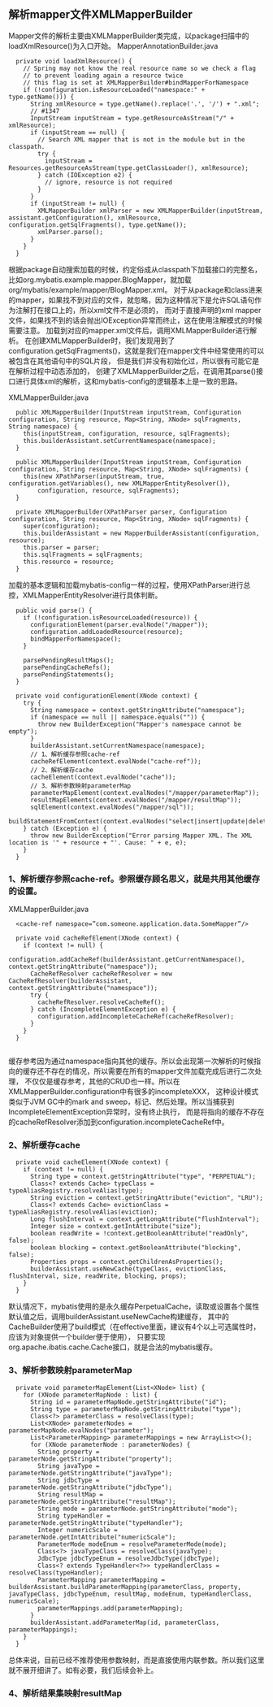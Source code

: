 ## 解析mapper文件XMLMapperBuilder

Mapper文件的解析主要由XMLMapperBuilder类完成，以package扫描中的loadXmlResource()为入口开始。
MapperAnnotationBuilder.java
```
  private void loadXmlResource() {
    // Spring may not know the real resource name so we check a flag
    // to prevent loading again a resource twice
    // this flag is set at XMLMapperBuilder#bindMapperForNamespace
    if (!configuration.isResourceLoaded("namespace:" + type.getName())) {
      String xmlResource = type.getName().replace('.', '/') + ".xml";
      // #1347
      InputStream inputStream = type.getResourceAsStream("/" + xmlResource);
      if (inputStream == null) {
        // Search XML mapper that is not in the module but in the classpath.
        try {
          inputStream = Resources.getResourceAsStream(type.getClassLoader(), xmlResource);
        } catch (IOException e2) {
          // ignore, resource is not required
        }
      }
      if (inputStream != null) {
        XMLMapperBuilder xmlParser = new XMLMapperBuilder(inputStream, assistant.getConfiguration(), xmlResource, configuration.getSqlFragments(), type.getName());
        xmlParser.parse();
      }
    }
  }
```

根据package自动搜索加载的时候，约定俗成从classpath下加载接口的完整名，
比如org.mybatis.example.mapper.BlogMapper，就加载org/mybatis/example/mapper/BlogMapper.xml。
对于从package和class进来的mapper，如果找不到对应的文件，就忽略，因为这种情况下是允许SQL语句作为注解打在接口上的，所以xml文件不是必须的，
而对于直接声明的xml mapper文件，如果找不到的话会抛出IOException异常而终止，这在使用注解模式的时候需要注意。
加载到对应的mapper.xml文件后，调用XMLMapperBuilder进行解析。
在创建XMLMapperBuilder时，我们发现用到了configuration.getSqlFragments()，这就是我们在mapper文件中经常使用的可以被包含在其他语句中的SQL片段，
但是我们并没有初始化过，所以很有可能它是在解析过程中动态添加的，
创建了XMLMapperBuilder之后，在调用其parse()接口进行具体xml的解析，这和mybatis-config的逻辑基本上是一致的思路。

XMLMapperBuilder.java
```
  public XMLMapperBuilder(InputStream inputStream, Configuration configuration, String resource, Map<String, XNode> sqlFragments, String namespace) {
    this(inputStream, configuration, resource, sqlFragments);
    this.builderAssistant.setCurrentNamespace(namespace);
  }
  
  public XMLMapperBuilder(InputStream inputStream, Configuration configuration, String resource, Map<String, XNode> sqlFragments) {
    this(new XPathParser(inputStream, true, configuration.getVariables(), new XMLMapperEntityResolver()),
        configuration, resource, sqlFragments);
  }
  
  private XMLMapperBuilder(XPathParser parser, Configuration configuration, String resource, Map<String, XNode> sqlFragments) {
    super(configuration);
    this.builderAssistant = new MapperBuilderAssistant(configuration, resource);
    this.parser = parser;
    this.sqlFragments = sqlFragments;
    this.resource = resource;
  }
```
加载的基本逻辑和加载mybatis-config一样的过程，使用XPathParser进行总控，XMLMapperEntityResolver进行具体判断。

```
  public void parse() {
    if (!configuration.isResourceLoaded(resource)) {
      configurationElement(parser.evalNode("/mapper"));
      configuration.addLoadedResource(resource);
      bindMapperForNamespace();
    }

    parsePendingResultMaps();
    parsePendingCacheRefs();
    parsePendingStatements();
  }
  
  private void configurationElement(XNode context) {
    try {
      String namespace = context.getStringAttribute("namespace");
      if (namespace == null || namespace.equals("")) {
        throw new BuilderException("Mapper's namespace cannot be empty");
      }
      builderAssistant.setCurrentNamespace(namespace);
      // 1、解析缓存参照cache-ref
      cacheRefElement(context.evalNode("cache-ref"));
      // 2、解析缓存cache
      cacheElement(context.evalNode("cache"));
      // 3、解析参数映射parameterMap
      parameterMapElement(context.evalNodes("/mapper/parameterMap"));
      resultMapElements(context.evalNodes("/mapper/resultMap"));
      sqlElement(context.evalNodes("/mapper/sql"));
      buildStatementFromContext(context.evalNodes("select|insert|update|delete"));
    } catch (Exception e) {
      throw new BuilderException("Error parsing Mapper XML. The XML location is '" + resource + "'. Cause: " + e, e);
    }
  }
```

### 1、解析缓存参照cache-ref。参照缓存顾名思义，就是共用其他缓存的设置。
XMLMapperBuilder.java
```
  <cache-ref namespace=”com.someone.application.data.SomeMapper”/>
  
  private void cacheRefElement(XNode context) {
    if (context != null) {
      configuration.addCacheRef(builderAssistant.getCurrentNamespace(), context.getStringAttribute("namespace"));
      CacheRefResolver cacheRefResolver = new CacheRefResolver(builderAssistant, context.getStringAttribute("namespace"));
      try {
        cacheRefResolver.resolveCacheRef();
      } catch (IncompleteElementException e) {
        configuration.addIncompleteCacheRef(cacheRefResolver);
      }
    }
  }
  
```
缓存参考因为通过namespace指向其他的缓存。所以会出现第一次解析的时候指向的缓存还不存在的情况，所以需要在所有的mapper文件加载完成后进行二次处理，
不仅仅是缓存参考，其他的CRUD也一样。所以在XMLMapperBuilder.configuration中有很多的incompleteXXX，
这种设计模式类似于JVM GC中的mark and sweep，标记、然后处理。所以当捕获到IncompleteElementException异常时，没有终止执行，
而是将指向的缓存不存在的cacheRefResolver添加到configuration.incompleteCacheRef中。

### 2、解析缓存cache
```
  private void cacheElement(XNode context) {
    if (context != null) {
      String type = context.getStringAttribute("type", "PERPETUAL");
      Class<? extends Cache> typeClass = typeAliasRegistry.resolveAlias(type);
      String eviction = context.getStringAttribute("eviction", "LRU");
      Class<? extends Cache> evictionClass = typeAliasRegistry.resolveAlias(eviction);
      Long flushInterval = context.getLongAttribute("flushInterval");
      Integer size = context.getIntAttribute("size");
      boolean readWrite = !context.getBooleanAttribute("readOnly", false);
      boolean blocking = context.getBooleanAttribute("blocking", false);
      Properties props = context.getChildrenAsProperties();
      builderAssistant.useNewCache(typeClass, evictionClass, flushInterval, size, readWrite, blocking, props);
    }
  }
```

默认情况下，mybatis使用的是永久缓存PerpetualCache，读取或设置各个属性默认值之后，调用builderAssistant.useNewCache构建缓存，
其中的CacheBuilder使用了build模式（在effective里面，建议有4个以上可选属性时，应该为对象提供一个builder便于使用），
只要实现org.apache.ibatis.cache.Cache接口，就是合法的mybatis缓存。

### 3、解析参数映射parameterMap
```
  private void parameterMapElement(List<XNode> list) {
    for (XNode parameterMapNode : list) {
      String id = parameterMapNode.getStringAttribute("id");
      String type = parameterMapNode.getStringAttribute("type");
      Class<?> parameterClass = resolveClass(type);
      List<XNode> parameterNodes = parameterMapNode.evalNodes("parameter");
      List<ParameterMapping> parameterMappings = new ArrayList<>();
      for (XNode parameterNode : parameterNodes) {
        String property = parameterNode.getStringAttribute("property");
        String javaType = parameterNode.getStringAttribute("javaType");
        String jdbcType = parameterNode.getStringAttribute("jdbcType");
        String resultMap = parameterNode.getStringAttribute("resultMap");
        String mode = parameterNode.getStringAttribute("mode");
        String typeHandler = parameterNode.getStringAttribute("typeHandler");
        Integer numericScale = parameterNode.getIntAttribute("numericScale");
        ParameterMode modeEnum = resolveParameterMode(mode);
        Class<?> javaTypeClass = resolveClass(javaType);
        JdbcType jdbcTypeEnum = resolveJdbcType(jdbcType);
        Class<? extends TypeHandler<?>> typeHandlerClass = resolveClass(typeHandler);
        ParameterMapping parameterMapping = builderAssistant.buildParameterMapping(parameterClass, property, javaTypeClass, jdbcTypeEnum, resultMap, modeEnum, typeHandlerClass, numericScale);
        parameterMappings.add(parameterMapping);
      }
      builderAssistant.addParameterMap(id, parameterClass, parameterMappings);
    }
  }
```
总体来说，目前已经不推荐使用参数映射，而是直接使用内联参数。所以我们这里就不展开细讲了。如有必要，我们后续会补上。

### 4、解析结果集映射resultMap